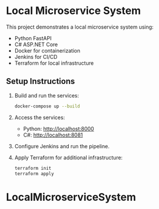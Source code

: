 # Local Microservice System

This project demonstrates a local microservice system using:
- Python FastAPI
- C# ASP.NET Core
- Docker for containerization
- Jenkins for CI/CD
- Terraform for local infrastructure

## Setup Instructions
1. Build and run the services:
   ```bash
   docker-compose up --build
   ```

2. Access the services:
   - Python: [http://localhost:8000](http://localhost:8000)
   - C#: [http://localhost:8081](http://localhost:8081)

3. Configure Jenkins and run the pipeline.

4. Apply Terraform for additional infrastructure:
   ```bash
   terraform init
   terraform apply
   ```

# LocalMicroserviceSystem